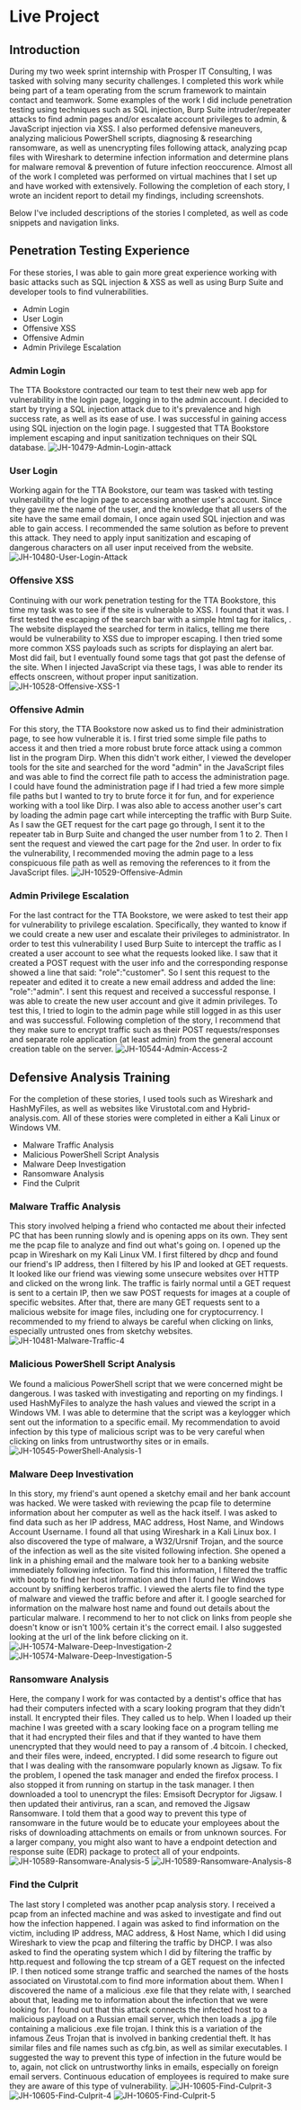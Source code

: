 # Live Project

## Introduction
During my two week sprint internship with Prosper IT Consulting, I was tasked with solving many security challenges.  I completed this work while being part of a team operating from the scrum framework to maintain contact and teamwork.  Some examples of the work I did include penetration testing using techniques such as SQL injection, Burp Suite intruder/repeater attacks to find admin pages and/or escalate account privileges to admin, & JavaScript injection via XSS.  I also performed defensive maneuvers, analyzing malicious PowerShell scripts, diagnosing & researching ransomware, as well as unencrypting files following attack, analyzing pcap files with Wireshark to determine infection information and determine plans for malware removal & prevention of future infection reoccurence.  Almost all of the work I completed was performed on virtual machines that I set up and have worked with extensively.  Following the completion of each story, I wrote an incident report to detail my findings, including screenshots.

Below I've included descriptions of the stories I completed, as well as code snippets and navigation links.  

## Penetration Testing Experience
For these stories, I was able to gain more great experience working with basic attacks such as SQL injection & XSS as well as using Burp Suite and developer tools to find vulnerabilities.

- Admin Login
- User Login
- Offensive XSS
- Offensive Admin
- Admin Privilege Escalation

### Admin Login

The TTA Bookstore contracted our team to test their new web app for vulnerability in the login page, logging in to the admin account.  I decided to start by trying a SQL injection attack due to it's prevalence and high success rate, as well as its ease of use.  I was successful in gaining access using SQL injection on the login page.  I suggested that TTA Bookstore implement escaping and input sanitization techniques on their SQL database.
![JH-10479-Admin-Login-attack](https://user-images.githubusercontent.com/84826626/142253754-7c8bdee3-14f6-4cb2-88fa-a521f0d04c56.png)


### User Login

Working again for the TTA Bookstore, our team was tasked with testing vulnerability of the login page to accessing another user's account.  Since they gave me the name of the user, and the knowledge that all users of the site have the same email domain, I once again used SQL injection and was able to gain access.  I recommended the same solution as before to prevent this attack.  They need to apply input sanitization and escaping of dangerous characters on all user input received from the website.
![JH-10480-User-Login-Attack](https://user-images.githubusercontent.com/84826626/142254246-60fdfd80-1921-4536-a383-75762939fb3f.png)


### Offensive XSS

Continuing with our work penetration testing for the TTA Bookstore, this time my task was to see if the site is vulnerable to XSS.  I found that it was.  I first tested the escaping of the search bar with a simple html tag for italics, <i></i>.  The website displayed the searched for term in italics, telling me there would be vulnerability to XSS due to improper escaping.  I then tried some more common XSS payloads such as scripts for displaying an alert bar.  Most did fail, but I eventually found some tags that got past the defense of the site.  When I injected JavaScript via these tags, I was able to render its effects onscreen, without proper input sanitization.
![JH-10528-Offensive-XSS-1](https://user-images.githubusercontent.com/84826626/142255000-7edc3f1d-afc4-4438-91a7-c176133660cb.png)


### Offensive Admin

For this story, the TTA Bookstore now asked us to find their administration page, to see how vulnerable it is.  I first tried some simple file paths to access it and then tried a more robust brute force attack using a common list in the program Dirp.  When this didn't work either, I viewed the developer tools for the site and searched for the word "admin" in the JavaScript files and was able to find the correct file path to access the administration page.  I could have found the administration page if I had tried a few more simple file paths but I wanted to try to brute force it for fun, and for experience working with a tool like Dirp.  I was also able to access another user's cart by loading the admin page cart while intercepting the traffic with Burp Suite.  As I saw the GET request for the cart page go through, I sent it to the repeater tab in Burp Suite and changed the user number from 1 to 2.  Then I sent the request and viewed the cart page for the 2nd user.  In order to fix the vulnerability, I recommended moving the admin page to a less conspicuous file path as well as removing the references to it from the JavaScript files.
![JH-10529-Offensive-Admin](https://user-images.githubusercontent.com/84826626/142257144-63b7a460-d54f-4012-9be6-296723c6a43e.png)


### Admin Privilege Escalation

For the last contract for the TTA Bookstore, we were asked to test their app for vulnerability to privilege escalation.  Specifically, they wanted to know if we could create a new user and escalate their privileges to administrator.  In order to test this vulnerability I used Burp Suite to intercept the traffic as I created a user account to see what the requests looked like.  I saw that it created a POST request with the user info and the corresponding response showed a line that said: "role":"customer".  So I sent this request to the repeater and edited it to create a new email address and added the line: "role":"admin".  I sent this request and received a successful response. I was able to create the new user account and give it admin privileges.  To test this, I tried to login to the admin page while still logged in as this user and was successful.  Following completion of the story, I recommend that they make sure to encrypt traffic such as their POST requests/responses and separate role application (at least admin) from the general account creation table on the server.
![JH-10544-Admin-Access-2](https://user-images.githubusercontent.com/84826626/142258653-d36e7349-e6f3-43a8-a215-13d952d23771.png)


## Defensive Analysis Training

For the completion of these stories, I used tools such as Wireshark and HashMyFiles, as well as websites like Virustotal.com and Hybrid-analysis.com.  All of these stories were completed in either a Kali Linux or Windows VM.

- Malware Traffic Analysis
- Malicious PowerShell Script Analysis
- Malware Deep Investigation
- Ransomware Analysis
- Find the Culprit

### Malware Traffic Analysis

This story involved helping a friend who contacted me about their infected PC that has been running slowly and is opening apps on its own.  They sent me the pcap file to analyze and find out what's going on.  I opened up the pcap in Wireshark on my Kali Linux VM.  I first filtered by dhcp and found our friend's IP address, then I filtered by his IP and looked at GET requests.  It looked like our friend was viewing some unsecure websites over HTTP and clicked on the wrong link.  The traffic is fairly normal until a GET request is sent to a certain IP, then we saw POST requests for images at a couple of specific websites.  After that, there are many GET requests sent to a malicious website for image files, including one for cryptocurrency.   I recommended to my friend to always be careful when clicking on links, especially untrusted ones from sketchy websites.
![JH-10481-Malware-Traffic-4](https://user-images.githubusercontent.com/84826626/142260151-5ea49c3d-c2b4-432e-ba96-e3e9fd41a742.png)


### Malicious PowerShell Script Analysis

We found a malicious PowerShell script that we were concerned might be dangerous.  I was tasked with investigating and reporting on my findings.  I used HashMyFiles to analyze the hash values and viewed the script in a Windows VM.  I was able to determine that the script was a keylogger which sent out the information to a specific email.  My recommendation to avoid infection by this type of malicious script was to be very careful when clicking on links from untrustworthy sites or in emails.
![JH-10545-PowerShell-Analysis-1](https://user-images.githubusercontent.com/84826626/142260779-bf641fba-dc97-4cd1-9e16-52e3d1a5b4bd.png)


### Malware Deep Investivation

In this story, my friend's aunt opened a sketchy email and her bank account was hacked.  We were tasked with reviewing the pcap file to determine information about her computer as well as the hack itself.  I was asked to find data such as her IP address, MAC address, Host Name, and Windows Account Username.  I found all that using Wireshark in a Kali Linux box.  I also discovered the type of malware, a W32/Ursnif Trojan, and the source of the infection as well as the site visited following infection.  She opened a link in a phishing email and the malware took her to a banking website immediately following infection.  To find this information, I filtered the traffic with bootp to find her host information and then I found her Windows account by sniffing kerberos traffic.  I viewed the alerts file to find the type of malware and viewed the traffic before and after it.  I google searched for information on the malware host name and found out details about the particular malware.  I recommend to her to not click on links from people she doesn't know or isn't 100% certain it's the correct email.  I also suggested looking at the url of the link before clicking on it.
![JH-10574-Malware-Deep-Investigation-2](https://user-images.githubusercontent.com/84826626/142262181-30bdfc0b-d205-4e4d-b052-2606ba66d00a.png)
![JH-10574-Malware-Deep-Investigation-5](https://user-images.githubusercontent.com/84826626/142267000-1425d287-e09f-4180-babd-fa025fdf44a7.png)


### Ransomware Analysis

Here, the company I work for was contacted by a dentist's office that has had their computers infected with a scary looking program that they didn't install.  It encrypted their files.  They called us to help.  When I loaded up their machine I was greeted with a scary looking face on a program telling me that it had encrypted their files and that if they wanted to have them unencrypted that they would need to pay a ransom of .4 bitcoin.  I checked, and their files were, indeed, encrypted.  I did some research to figure out that I was dealing with the ransomware popularly known as Jigsaw.  To fix the problem, I opened the task manager and ended the firefox process.  I also stopped it from running on startup in the task manager.  I then downloaded a tool to unencrypt the files: Emsisoft Decryptor for Jigsaw.  I then updated their antivirus, ran a scan, and removed the Jigsaw Ransomware.  I told them that a good way to prevent this type of ransomware in the future would be to educate your employees about the risks of downloading attachments on emails or from unknown sources.  For a larger company, you might also want to have a endpoint detection and response suite (EDR) package to protect all of your endpoints.
![JH-10589-Ransomware-Analysis-5](https://user-images.githubusercontent.com/84826626/142263175-ad49504c-03aa-45b7-8051-e99b5208b786.png)
![JH-10589-Ransomware-Analysis-8](https://user-images.githubusercontent.com/84826626/142263240-678c5729-0367-4727-940a-f853ef99bfba.png)


###  Find the Culprit

The last story I completed was another pcap analysis story.  I received a pcap from an infected machine and was asked to investigate and find out how the infection happened.  I again was asked to find information on the victim, including IP address, MAC address, & Host Name, which I did using Wireshark to view the pcap and filtering the traffic by DHCP.  I was also asked to find the operating system which I did by filtering the traffic by http.request and following the tcp stream of a GET request on the infected IP.  I then noticed some strange traffic and searched the names of the hosts associated on Virustotal.com to find more information about them.  When I discovered the name of a malicious .exe file that they relate with, I searched about that, leading me to information about the infection that we were looking for.  I found out that this attack connects the infected host to a malicious payload on a Russian email server, which then loads a .jpg file containing a malicious .exe file trojan.  I think this is a variation of the infamous Zeus Trojan that is involved in banking credential theft.  It has similar files and file names such as cfg.bin, as well as similar executables.  I suggested the way to prevent this type of infection in the future would be to, again, not click on untrustworthy links in emails, especially on foreign email servers.  Continuous education of employees is required to make sure they are aware of this type of vulnerability.
![JH-10605-Find-Culprit-3](https://user-images.githubusercontent.com/84826626/142264743-74e58706-36fc-4b60-853d-61bde2210250.png)
![JH-10605-Find-Culprit-4](https://user-images.githubusercontent.com/84826626/142264839-1b192d9a-88b0-4c48-bc1f-f8265a292b6b.png)
![JH-10605-Find-Culprit-5](https://user-images.githubusercontent.com/84826626/142264926-a1131f6c-b56a-42b1-96e3-5d0e857ab6df.png)


